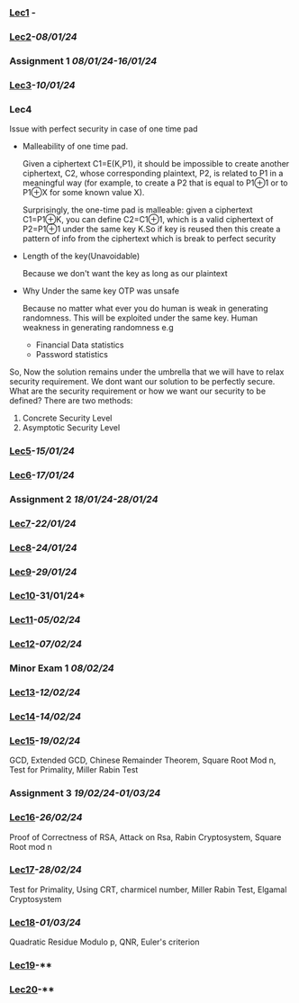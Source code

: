 ### [Lec1]() -

### [Lec2]()-*08/01/24*

### Assignment 1  *08/01/24-16/01/24*

### [Lec3]()-*10/01/24* 

### Lec4
Issue with perfect security in case of one time pad
- Malleability of one time pad.

  Given a ciphertext C1=E(K,P1), it should be impossible to create another ciphertext, C2, whose corresponding plaintext, P2, is related to P1 in a meaningful way (for example, to create a P2 that is equal to P1⊕1 or to P1⊕X for some known value X).

   Surprisingly, the one-time pad is malleable: given a ciphertext C1=P1⊕K, you can define C2=C1⊕1, which is a valid ciphertext of P2=P1⊕1 under the same key K.So if key is reused then this create a pattern of info from the ciphertext which is break to perfect security
- Length of the key(Unavoidable)

  Because we don't want the key as long as our plaintext
- Why Under the same key OTP was unsafe

  Because no matter what ever you do human is weak in generating randomness. This will be exploited under the same key.
  Human weakness in generating randomness e.g
  - Financial Data statistics
  - Password statistics

So, Now the solution remains under the umbrella that we will have to relax security requirement.
We dont want our solution to be perfectly secure. What are the security requirement or how we want our security to be defined?
There are two methods:
1. Concrete Security Level
2. Asymptotic Security Level

### [Lec5]()-*15/01/24*

### [Lec6]()-*17/01/24* 


### Assignment 2  *18/01/24-28/01/24*

### [Lec7]()-*22/01/24*

### [Lec8]()-*24/01/24* 

### [Lec9]()-*29/01/24*

### [Lec10]()-31/01/24* 

### [Lec11]()-*05/02/24*

### [Lec12]()-*07/02/24* 


### Minor Exam 1  *08/02/24*

### [Lec13]()-*12/02/24*

### [Lec14]()-*14/02/24* 

### [Lec15]()-*19/02/24*
GCD, Extended GCD, Chinese Remainder Theorem, Square Root Mod n, Test for Primality, Miller Rabin Test


### Assignment 3  *19/02/24-01/03/24*

### [Lec16]()-*26/02/24* 
Proof of Correctness of RSA, Attack on Rsa, Rabin Cryptosystem, Square Root mod n

### [Lec17]()-*28/02/24*
Test for Primality, Using CRT, charmicel number, Miller Rabin Test, Elgamal Cryptosystem

### [Lec18]()-*01/03/24*
Quadratic Residue Modulo p, QNR, Euler's criterion

### [Lec19]()-**

### [Lec20]()-** 

